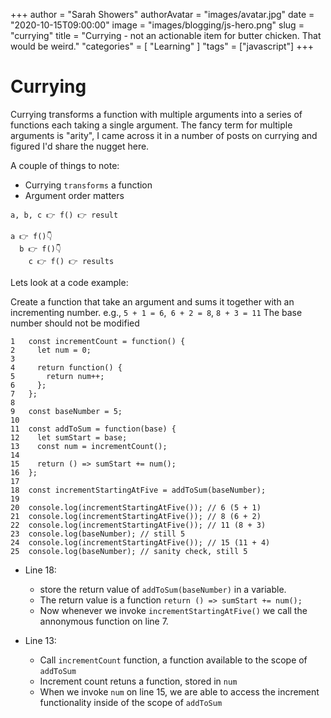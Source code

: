 +++
author = "Sarah Showers"
authorAvatar = "images/avatar.jpg"
date = "2020-10-15T09:00:00"
image = "images/blogging/js-hero.png"
slug = "currying"
title = "Currying - not an actionable item for butter chicken. That would be weird."
"categories" = [
  "Learning"
]
"tags" = ["javascript"]
+++

# Currying

Currying transforms a function with multiple arguments into a series of functions each taking a single argument. The fancy term for multiple arguments is "arity", I came across it in a number of posts on currying and figured I'd share the nugget here.

A couple of things to note:

* Currying `transforms` a function
* Argument order matters

```
a, b, c 👉 f() 👉 result

a 👉 f()👇
  b 👉 f()👇
    c 👉 f() 👉 results
```

Lets look at a code example:

Create a function that take an argument and sums it together with an incrementing number. e.g., `5 + 1 = 6`,` 6 + 2 = 8`, `8 + 3 = 11`
The base number should not be modified

```
1   const incrementCount = function() {
2     let num = 0;
3
4     return function() {
5       return num++;
6     };
7   };
8
9   const baseNumber = 5;
10
11  const addToSum = function(base) {
12    let sumStart = base;
13    const num = incrementCount();
14
15    return () => sumStart += num();
16  };
17
18  const incrementStartingAtFive = addToSum(baseNumber);
19
20  console.log(incrementStartingAtFive()); // 6 (5 + 1)
21  console.log(incrementStartingAtFive()); // 8 (6 + 2)
22  console.log(incrementStartingAtFive()); // 11 (8 + 3)
23  console.log(baseNumber); // still 5
24  console.log(incrementStartingAtFive()); // 15 (11 + 4)
25  console.log(baseNumber); // sanity check, still 5
```

* Line 18:  
  - store the return value of `addToSum(baseNumber)` in a variable.
  - The return value is a function `return () => sumStart += num();`
  - Now whenever we invoke `incrementStartingAtFive()` we call the annonymous function on line 7.

* Line 13:   
  - Call `incrementCount` function, a function available to the scope of `addToSum`
  - Increment count retuns a function, stored in `num`
  - When we invoke `num` on line 15, we are able to access the increment functionality inside of the scope  of `addToSum`

